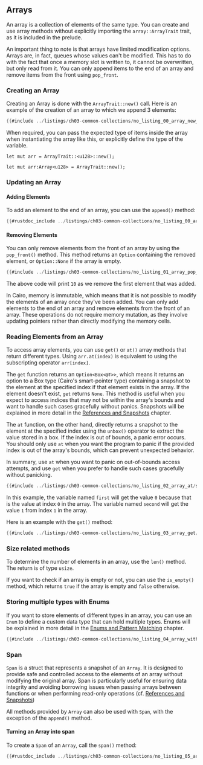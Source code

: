 ## Arrays

An array is a collection of elements of the same type. You can create and use array methods without explicitly importing the `array::ArrayTrait` trait, as it is included in the prelude.

An important thing to note is that arrays have limited modification options. Arrays are, in fact, queues whose values can't be modified.
This has to do with the fact that once a memory slot is written to, it cannot be overwritten, but only read from it. You can only append items to the end of an array and remove items from the front using `pop_front`.

### Creating an Array

Creating an Array is done with the `ArrayTrait::new()` call. Here is an example of the creation of an array to which we append 3 elements:

```rust
{{#include ../listings/ch03-common-collections/no_listing_00_array_new_append/src/lib.cairo}}
```

When required, you can pass the expected type of items inside the array when instantiating the array like this, or explicitly define the type of the variable.

```rust, noplayground
let mut arr = ArrayTrait::<u128>::new();
```

```rust, noplayground
let mut arr:Array<u128> = ArrayTrait::new();
```

### Updating an Array

#### Adding Elements

To add an element to the end of an array, you can use the `append()` method:

```rust
{{#rustdoc_include ../listings/ch03-common-collections/no_listing_00_array_new_append/src/lib.cairo:5}}
```

#### Removing Elements

You can only remove elements from the front of an array by using the `pop_front()` method.
This method returns an `Option` containing the removed element, or `Option::None` if the array is empty.

```rust
{{#include ../listings/ch03-common-collections/no_listing_01_array_pop_front/src/lib.cairo}}
```

The above code will print `10` as we remove the first element that was added.

In Cairo, memory is immutable, which means that it is not possible to modify the elements of an array once they've been added. You can only add elements to the end of an array and remove elements from the front of an array. These operations do not require memory mutation, as they involve updating pointers rather than directly modifying the memory cells.

### Reading Elements from an Array

To access array elements, you can use `get()` or `at()` array methods that return different types. Using `arr.at(index)` is equivalent to using the subscripting operator `arr[index]`.

The `get` function returns an `Option<Box<@T>>`, which means it returns an option to a Box type (Cairo's smart-pointer type) containing a snapshot to the element at the specified index if that element exists in the array. If the element doesn't exist, `get` returns `None`. This method is useful when you expect to access indices that may not be within the array's bounds and want to handle such cases gracefully without panics. Snapshots will be explained in more detail in the [References and Snapshots](ch04-02-references-and-snapshots.md) chapter.

The `at` function, on the other hand, directly returns a snapshot to the element at the specified index using the `unbox()` operator to extract the value stored in a box. If the index is out of bounds, a panic error occurs. You should only use `at` when you want the program to panic if the provided index is out of the array's bounds, which can prevent unexpected behavior.

In summary, use `at` when you want to panic on out-of-bounds access attempts, and use `get` when you prefer to handle such cases gracefully without panicking.

```rust
{{#include ../listings/ch03-common-collections/no_listing_02_array_at/src/lib.cairo}}
```

In this example, the variable named `first` will get the value `0` because that
is the value at index `0` in the array. The variable named `second` will get
the value `1` from index `1` in the array.

Here is an example with the `get()` method:

```rust
{{#include ../listings/ch03-common-collections/no_listing_03_array_get/src/lib.cairo}}
```

### Size related methods

To determine the number of elements in an array, use the `len()` method. The return is of type `usize`.

If you want to check if an array is empty or not, you can use the `is_empty()` method, which returns `true` if the array is empty and `false` otherwise.

### Storing multiple types with Enums

If you want to store elements of different types in an array, you can use an `Enum` to define a custom data type that can hold multiple types. Enums will be explained in more detail in the [Enums and Pattern Matching](ch06-00-enums-and-pattern-matching.md) chapter.

```rust
{{#include ../listings/ch03-common-collections/no_listing_04_array_with_enums/src/lib.cairo}}
```

### Span

`Span` is a struct that represents a snapshot of an `Array`. It is designed to provide safe and controlled access to the elements of an array without modifying the original array. Span is particularly useful for ensuring data integrity and avoiding borrowing issues when passing arrays between functions or when performing read-only operations (cf. [References and Snapshots](ch04-02-references-and-snapshots.md))

All methods provided by `Array` can also be used with `Span`, with the exception of the `append()` method.

#### Turning an Array into span

To create a `Span` of an `Array`, call the `span()` method:

```rust
{{#rustdoc_include ../listings/ch03-common-collections/no_listing_05_array_span/src/lib.cairo:3}}
```
